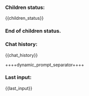 ### Children status:
{{children_status}}
### End of children status.

### Chat history:
{{chat_history}}

++++dynamic_prompt_separator++++

### Last input:
{{last_input}}
